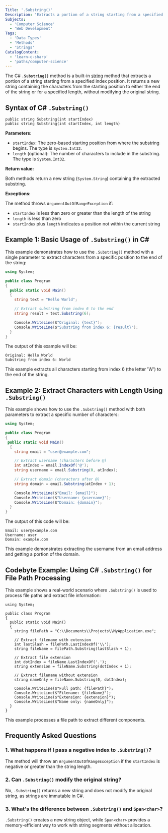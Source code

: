 ```yaml
---
Title: '.Substring()'
Description: 'Extracts a portion of a string starting from a specified index position.'
Subjects:
  - 'Computer Science'
  - 'Web Development'
Tags:
  - 'Data Types'
  - 'Methods'
  - 'Strings'
CatalogContent:
  - 'learn-c-sharp'
  - 'paths/computer-science'
---
```


The C# **`.Substring()`** method is a built-in [string](https://www.codecademy.com/resources/docs/c-sharp/strings) method that extracts a portion of a string starting from a specified index position. It returns a new string containing the characters from the starting position to either the end of the string or for a specified length, without modifying the original string.

## Syntax of C# `.Substring()`

```pseudo
public string Substring(int startIndex)
public string Substring(int startIndex, int length)
```

**Parameters:**

- `startIndex`: The zero-based starting position from where the substring begins. The type is `System.Int32`.
- `length` (optional): The number of characters to include in the substring. The type is `System.Int32`.

**Return value:**

Both methods return a new string (`System.String`) containing the extracted substring.

**Exceptions:**

The method throws `ArgumentOutOfRangeException` if:

- `startIndex` is less than zero or greater than the length of the string
- `length` is less than zero
- `startIndex` plus `length` indicates a position not within the current string

## Example 1: Basic Usage of `.Substring()` in C#

This example demonstrates how to use the `.Substring()` method with a single parameter to extract characters from a specific position to the end of the string:

```cs
using System;

public class Program
{
  public static void Main()
  {
    string text = "Hello World";

    // Extract substring from index 6 to the end
    string result = text.Substring(6);

    Console.WriteLine($"Original: {text}");
    Console.WriteLine($"Substring from index 6: {result}");
  }
}
```

The output of this example will be:

```shell
Original: Hello World
Substring from index 6: World
```

This example extracts all characters starting from index 6 (the letter 'W') to the end of the string.

## Example 2: Extract Characters with Length Using `.Substring()`

This example shows how to use the `.Substring()` method with both parameters to extract a specific number of characters:

```cs
using System;

public class Program
{
 public static void Main()
  {
    string email = "user@example.com";

    // Extract username (characters before @)
    int atIndex = email.IndexOf('@');
    string username = email.Substring(0, atIndex);

    // Extract domain (characters after @)
    string domain = email.Substring(atIndex + 1);

    Console.WriteLine($"Email: {email}");
    Console.WriteLine($"Username: {username}");
    Console.WriteLine($"Domain: {domain}");
  }
}
```

The output of this code will be:

```shell
Email: user@example.com
Username: user
Domain: example.com
```

This example demonstrates extracting the username from an email address and getting a portion of the domain.

## Codebyte Example: Using C# `.Substring()` for File Path Processing

This example shows a real-world scenario where `.Substring()` is used to process file paths and extract file information:

```codebyte/csharp
using System;

public class Program
{
  public static void Main()
  {
    string filePath = "C:\\Documents\\Projects\\MyApplication.exe";

    // Extract filename with extension
    int lastSlash = filePath.LastIndexOf('\\');
    string fileName = filePath.Substring(lastSlash + 1);

    // Extract file extension
    int dotIndex = fileName.LastIndexOf('.');
    string extension = fileName.Substring(dotIndex + 1);

    // Extract filename without extension
    string nameOnly = fileName.Substring(0, dotIndex);

    Console.WriteLine($"Full path: {filePath}");
    Console.WriteLine($"Filename: {fileName}");
    Console.WriteLine($"Extension: {extension}");
    Console.WriteLine($"Name only: {nameOnly}");
  }
}
```

This example processes a file path to extract different components.

## Frequently Asked Questions

### 1. What happens if I pass a negative index to `.Substring()`?

The method will throw an `ArgumentOutOfRangeException` if the `startIndex` is negative or greater than the string length.

### 2. Can `.Substring()` modify the original string?

No, `.Substring()` returns a new string and does not modify the original string, as strings are immutable in C#.

### 3. What's the difference between `.Substring()` and `Span<char>`?

`.Substring()` creates a new string object, while `Span<char>` provides a memory-efficient way to work with string segments without allocation.
